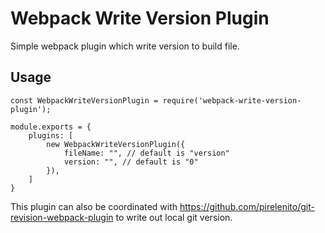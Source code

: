 Webpack Write Version Plugin
===

Simple webpack plugin which write version to build file.

Usage
---

```
const WebpackWriteVersionPlugin = require('webpack-write-version-plugin');

module.exports = {
	plugins: [
		new WebpackWriteVersionPlugin({
			fileName: "", // default is "version"
			version: "", // default is "0" 
		}),
	]
}
```

This plugin can also be coordinated with <https://github.com/pirelenito/git-revision-webpack-plugin> to write out local git version.
